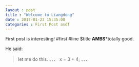 ```yaml
---
layout : post
title : "Welcome to Liangdong"
date : 2017-01-23 15:35:00
categories : First Post asdf
---
```


First post is interesting!
#first
#line
$title
**AMBS***totally good.

He said:
> let me do this.
、、、
x = 3 + 4;
、、、
